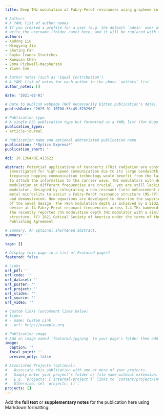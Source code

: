 ```yaml
---
title: Deep THz modulation at Fabry-Perot resonances using graphene in periodic microslits

# Authors
# A YAML list of author names
# If you created a profile for a user (e.g. the default `admin` user at `content/authors/admin/`), 
# write the username (folder name) here, and it will be replaced with their full name and linked to their profile.
authors:
- Xudong Liu
- Mingyang Jia
- Shuting Fan
- Rayko Ivanov Stantchev
- Xuequan Chen
- Emma Pickwell-Macpherson
- Yiwen Sun

# Author notes (such as 'Equal Contribution')
# A YAML list of notes for each author in the above `authors` list
author_notes: []

date: '2021-02-01'

# Date to publish webpage (NOT necessarily Bibtex publication's date).
publishDate: '2025-01-10T08:35:49.578296Z'

# Publication type.
# A single CSL publication type but formatted as a YAML list (for Hugo requirements).
publication_types:
- article-journal

# Publication name and optional abbreviated publication name.
publication: '*Optics Express*'
publication_short: ''

doi: 10.1364/OE.413622

abstract: Potential applications of terahertz (THz) radiation are constantly being
  investigated for high-speed communication due to its large bandwidth. For example,
  frequency hopping communication technology would benefit from the large bandwidth.
  To attach the information to the carrier wave, THz modulators with deep and stable
  modulation at different frequencies are crucial, yet are still lacking. Here a THz
  modulator, designed by integrating a non-resonant field enhancement effect of periodic
  metal microslits to assist a Fabry-Perot resonance structure (MS-FP) is proposed
  and demonstrated. New equations are developed to describe the superior performance
  of the novel design. The >95% modulation depth is achieved by a SiO2/Si gated graphene
  device at 14 Fabry-Perot resonant frequencies across 1.4 THz bandwidth, outperforming
  the recently reported 75% modulation depth THz modulator with a similar Fabry-Perot
  structure. (C) 2021 Optical Society of America under the terms of the OSA Open Access
  Publishing Agreement

# Summary. An optional shortened abstract.
summary: ''

tags: []

# Display this page in a list of Featured pages?
featured: false

# Links
url_pdf: ''
url_code: ''
url_dataset: ''
url_poster: ''
url_project: ''
url_slides: ''
url_source: ''
url_video: ''

# Custom links (uncomment lines below)
# links:
# - name: Custom Link
#   url: http://example.org

# Publication image
# Add an image named `featured.jpg/png` to your page's folder then add a caption below.
image:
  caption: ''
  focal_point: ''
  preview_only: false

# Associated Projects (optional).
#   Associate this publication with one or more of your projects.
#   Simply enter your project's folder or file name without extension.
#   E.g. `projects: ['internal-project']` links to `content/project/internal-project/index.md`.
#   Otherwise, set `projects: []`.
projects: []
---
```


Add the **full text** or **supplementary notes** for the publication here using Markdown formatting.
